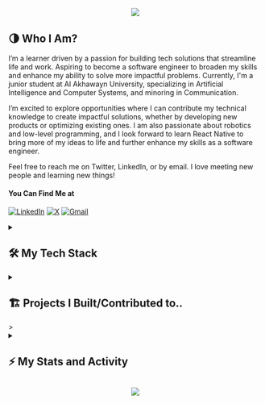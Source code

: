 <p align="center">
  <a href="#"><img src="https://capsule-render.vercel.app/api?type=waving&color=gradient&text=Hello...سلام&height=100&section=header"/></a>
</p>

## 🌗 Who I Am?

I’m a learner driven by a passion for building tech solutions that streamline life and work. Aspiring to become a software engineer to broaden my skills and enhance my ability to solve more impactful problems.
Currently, I'm a junior student at Al Akhawayn University, specializing in Artificial Intelligence and Computer Systems, and minoring in Communication.

I’m excited to explore opportunities where I can contribute my technical knowledge to create impactful solutions, whether by developing new products or optimizing existing ones. I am also passionate about robotics and low-level programming, and I look forward to learn React Native to bring more of my ideas to life and further enhance my skills as a software engineer.

Feel free to reach me on Twitter, LinkedIn, or by email. I love meeting new people and learning new things!


#### You Can Find Me at
[![LinkedIn](https://img.shields.io/badge/LinkedIn-%230077B5.svg?logo=linkedin&logoColor=white)](https://linkedin.com/in/HChikry)
[![X](https://img.shields.io/badge/X-black.svg?logo=X&logoColor=white)](https://x.com/HChikry)
[![Gmail](https://img.shields.io/badge/-Gmail-c14438?style=flat&logo=Gmail&logoColor=white)](mailto:hc4contact@gmail.com)
<!--
[![Facebook](https://img.shields.io/badge/Facebook-%231877F2.svg?logo=Facebook&logoColor=white)](https://facebook.com/HChikry)
[![Instagram](https://img.shields.io/badge/Instagram-%23E4405F.svg?logo=Instagram&logoColor=white)](https://instagram.com/HChikry)
-->

<!--
Social Media + Competitive Programming Accounts
<p align="left">
<a href="https://twitter.com/hchikry" target="blank"><img align="center" src="https://raw.githubusercontent.com/rahuldkjain/github-profile-readme-generator/master/src/images/icons/Social/twitter.svg" alt="hchikry" height="26" width="40" /></a>
<a href="https://linkedin.com/in/hchikry" target="blank"><img align="center" src="https://raw.githubusercontent.com/rahuldkjain/github-profile-readme-generator/master/src/images/icons/Social/linked-in-alt.svg" alt="hchikry" height="26" width="40" /></a>
<a href="https://fb.com/hchikry" target="blank"><img align="center" src="https://raw.githubusercontent.com/rahuldkjain/github-profile-readme-generator/master/src/images/icons/Social/facebook.svg" alt="hchikry" height="26" width="40" /></a>
<a href="https://instagram.com/hchikry" target="blank"><img align="center" src="https://raw.githubusercontent.com/rahuldkjain/github-profile-readme-generator/master/src/images/icons/Social/instagram.svg" alt="hchikry" height="26" width="40" /></a>
<a href="https://www.hackerrank.com/hchikry" target="blank"><img align="center" src="https://raw.githubusercontent.com/rahuldkjain/github-profile-readme-generator/master/src/images/icons/Social/hackerrank.svg" alt="hchikry" height="26" width="40" /></a>
<a href="https://codeforces.com/profile/hchikry" target="blank"><img align="center" src="https://raw.githubusercontent.com/rahuldkjain/github-profile-readme-generator/master/src/images/icons/Social/codeforces.svg" alt="hchikry" height="26" width="40" /></a>
<a href="https://www.leetcode.com/hchikry" target="blank"><img align="center" src="https://raw.githubusercontent.com/rahuldkjain/github-profile-readme-generator/master/src/images/icons/Social/leet-code.svg" alt="hchikry" height="26" width="40" /></a>
</p>
-->



<!-- Checkout this repo for more badges: https://github.com/Ileriayo/markdown-badges?tab=readme-ov-file -->
<details>
<summary><h2>🛠️ My Tech Stack</h2></summary>
  
[![C](https://img.shields.io/badge/c-%2300599C.svg?style=for-the-badge&logo=c&logoColor=white)](#)
[![Visual Studio Code](https://img.shields.io/badge/Visual%20Studio%20Code-0078d7.svg?style=for-the-badge&logo=visual-studio-code&logoColor=white)](#)

<details>
<summary><h4>👨‍💻 I'm Learning Now</h4></summary>

[![Java](https://img.shields.io/badge/java-%23ED8B00.svg?style=for-the-badge&logo=openjdk&logoColor=white)](#)
[![Git](https://img.shields.io/badge/git-%23F05033.svg?style=for-the-badge&logo=git&logoColor=white)](#)
[![GitHub](https://img.shields.io/badge/github-%23121011.svg?style=for-the-badge&logo=github&logoColor=white)](#)
[![GitHub Actions](https://img.shields.io/badge/github%20actions-%232671E5.svg?style=for-the-badge&logo=githubactions&logoColor=white)](#)
[![Vim](https://img.shields.io/badge/VIM-%2311AB00.svg?style=for-the-badge&logo=vim&logoColor=white)](#)
</details>

<details>
<summary><h4>✨ I Want To Learn</h4></summary>

[![C++](https://img.shields.io/badge/c++-%2300599C.svg?style=for-the-badge&logo=c%2B%2B&logoColor=white)](#)
[![CMake](https://img.shields.io/badge/CMake-%23008FBA.svg?style=for-the-badge&logo=cmake&logoColor=white)](#)
[![HTML5](https://img.shields.io/badge/html5-%23E34F26.svg?style=for-the-badge&logo=html5&logoColor=white)](#)
[![CSS3](https://img.shields.io/badge/css3-%231572B6.svg?style=for-the-badge&logo=css3&logoColor=white)](#)
[![JavaScript](https://img.shields.io/badge/javascript-%23323330.svg?style=for-the-badge&logo=javascript&logoColor=%23F7DF1E)](#)
[![React](https://img.shields.io/badge/react-%2320232a.svg?style=for-the-badge&logo=react&logoColor=%2361DAFB)](#)
[![React Native](https://img.shields.io/badge/react_native-%2320232a.svg?style=for-the-badge&logo=react&logoColor=%2361DAFB)](#)
[![Firebase](https://img.shields.io/badge/Firebase-039BE5?style=for-the-badge&logo=Firebase&logoColor=white)](#)
[![Next JS](https://img.shields.io/badge/Next-black?style=for-the-badge&logo=next.js&logoColor=white)](#)
[![TailwindCSS](https://img.shields.io/badge/tailwindcss-%2338B2AC.svg?style=for-the-badge&logo=tailwind-css&logoColor=white)](#)
[![Express.js](https://img.shields.io/badge/express.js-%23404d59.svg?style=for-the-badge&logo=express&logoColor=%2361DAFB)](#)
[![Expo](https://img.shields.io/badge/expo-1C1E24?style=for-the-badge&logo=expo&logoColor=#D04A37)](#)
[![NodeJS](https://img.shields.io/badge/node.js-6DA55F?style=for-the-badge&logo=node.js&logoColor=white)](#)
[![Arduino](https://img.shields.io/badge/-Arduino-00979D?style=for-the-badge&logo=Arduino&logoColor=white)](#)
[![Raspberry Pi](https://img.shields.io/badge/-RaspberryPi-C51A4A?style=for-the-badge&logo=Raspberry-Pi)](#)

</details>
</details>


<details>
<summary><h2>🏗️ Projects I Built/Contributed to..</h2>></summary>

<a href="https://github.com/HChikry/unbeatable-tictactoe-in-c"><img alt="Ubeatable TicTacToe in C" src="https://github-readme-stats.vercel.app/api/pin/?username=HChikry&repo=unbeatable-tictactoe-in-c&theme=react&hide_border=true" height="150px"/></a>
<a href="https://github.com/AbdessamadAe/Vex-U-2024"><img alt="Vex U 2024 Competition" src="https://github-readme-stats.vercel.app/api/pin/?username=AbdessamadAe&repo=Vex-U-2024&theme=react&hide_border=true" height="130px"/></a>

<h4 align="center">
  <a href="https://github.com/HChikry?tab=repositories" title="Show Repositories">Show More</a>
</h4>
</details>

<details>
<summary><h2>⚡️ My Stats and Activity</h2></summary>

<a href="#"><img alt="Lahoucine Chikry's Github Stats" src="https://denvercoder1-github-readme-stats.vercel.app/api/?username=HChikry&show_icons=true&include_all_commits=true&count_private=true&theme=react&hide_border=true&bg_color=1F222E&title_color=F85D7F&icon_color=F8D866" height="192px"/></a>
<a href="#"><img alt="Lahoucine Chikry's Top Languages" src="https://denvercoder1-github-readme-stats.vercel.app/api/top-langs/?username=HChikry&langs_count=8&theme=react&hide_border=true&bg_color=1F222E&title_color=F85D7F&icon_color=F8D866&hide=Jupyter%20Notebook,Roff" height="192px"/></a>

<!-- If you had more than 4 languages replace the top languages code with this one:
  <a href="https://github.com/anuraghazra/github-readme-stats"><img alt="Lahoucine Chikry's Top Languages" src="https://denvercoder1-github-readme-stats.vercel.app/api/top-langs/?username=HChikry&langs_count=8&theme=react&layout=compact&hide_border=true&bg_color=1F222E&title_color=F85D7F&icon_color=F8D866&hide=Jupyter%20Notebook,Roff" height="192px"/></a>

And add this note
<b>Note:</b> Top languages is only a metric of the languages my public code consists of and doesn't reflect experience or skill level.
-->

[![Snake animation](https://github.com/HChikry/HChikry/blob/output/github-contribution-grid-snake.svg)](#)
</details>

<p align="center">
  <a href="#"><img src="https://capsule-render.vercel.app/api?type=waving&color=gradient&height=100&section=footer"/></a>
</p>




<!--
[![MasterHead](https://firebasestorage.googleapis.com/v0/b/flexi-coding.appspot.com/o/dempgi7-520f8d5f-63d4-4453-8822-dbc149ae27f8.gif?alt=media&token=91c0c7b2-93c3-4029-b011-1a8703c5730d)](#)
-->

<!-- Change the Logo here -->

<!--
<p align="center">
  <a href="https://github.com/HChikry">
    <img src="https://user-images.githubusercontent.com/20955511/199138068-0a7b7b75-a024-4f00-803f-30a19c5d1b2d.png" alt="Lahoucine Chikry" /></a>
</p>
-->

<!-- Change The Text here -->

<!-- 
<p align="center">
    <img src="https://readme-typing-svg.demolab.com/?lines=Full-stack%20web%20and%20app%20developer;Experienced%20UI%2FUX%20Designer;10%2B%20years%20of%20coding%20experience;Always%20learning%20new%20things&font=Fira%20Code&center=true&width=440&height=45&color=f75c7e&vCenter=true&pause=1000&size=22" /></a>
</p>
-->

<!-- Social icons section -->

<!--
<p align="center">
  <a href="https://www.youtube.com/c/DevProTips"><img width="32px" alt="Youtube" title="Youtube" src="https://i.imgur.com/qiXu7b2.png"/></a>
  &#8287;&#8287;&#8287;&#8287;&#8287;
  <a href="https://www.linkedin.com/in/jonah-lawrence/"><img width="32px" alt="LinkedIn" title="LinkedIn" src="https://i.imgur.com/yRpa1dQ.png"/></a>
  &#8287;&#8287;&#8287;&#8287;&#8287;
  <a href="https://twitter.com/DenverCoder1"><img width="32px" alt="Twitter" title="Twitter" src="https://i.imgur.com/AixJgnm.png"/></a>
  &#8287;&#8287;&#8287;&#8287;&#8287;
  <a href="https://discord.gg/fPrdqh3Zfu" alt="Discord" title="Dev Pro Tips Discord Server"><img width="32px" src="https://i.imgur.com/OViZO8J.png"/></a>
  &#8287;&#8287;&#8287;&#8287;&#8287;
  <a href="https://dev.to/denvercoder1"><img width="32px" alt="Dev.to" title="DenverCoder1 Dev.to" src="https://i.imgur.com/mVm29vK.png"></a>
  &#8287;&#8287;&#8287;&#8287;&#8287;
  <a href="https://ko-fi.com/jlawrence"><img width="32px" alt="Ko-fi" title="Buy me a coffee" src="https://i.imgur.com/PpLeD3K.png"/></a>
&#8287;&#8287;&#8287;&#8287;&#8287;
  <a href="http://eyl327.mywebcommunity.org/promos/"><img width="32px" alt="Free Stuff" title="Free gifts for you" src="https://i.imgur.com/0uVwkoZ.png"/></a>
</p>
-->
